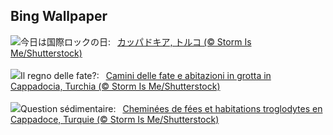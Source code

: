 ## Bing Wallpaper
![](https://www.bing.com/th?id=OHR.CappadociaRocks_JA-JP5563518724_UHD.jpg&w=1000)今日は国際ロックの日:&nbsp;&ensp;[カッパドキア, トルコ (© Storm Is Me/Shutterstock)](https://www.bing.com/th?id=OHR.CappadociaRocks_JA-JP5563518724_UHD.jpg)
<br><br/>
![](https://www.bing.com/th?id=OHR.CappadociaRocks_IT-IT4089475911_UHD.jpg&w=1000)Il regno delle fate?:&nbsp;&ensp;[Camini delle fate e abitazioni in grotta in Cappadocia, Turchia (© Storm Is Me/Shutterstock)](https://www.bing.com/th?id=OHR.CappadociaRocks_IT-IT4089475911_UHD.jpg)
<br><br/>
![](https://www.bing.com/th?id=OHR.CappadociaRocks_FR-FR1620184980_UHD.jpg&w=1000)Question sédimentaire:&nbsp;&ensp;[Cheminées de fées et habitations troglodytes en Cappadoce, Turquie (© Storm Is Me/Shutterstock)](https://www.bing.com/th?id=OHR.CappadociaRocks_FR-FR1620184980_UHD.jpg)
<br><br/>
